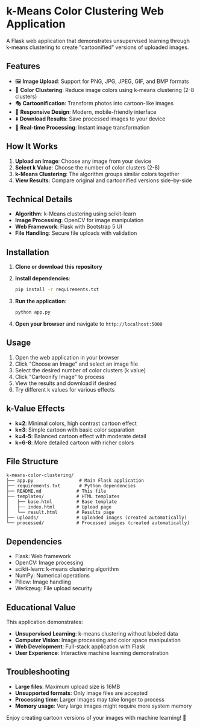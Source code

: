 # k-Means Color Clustering Web Application

A Flask web application that demonstrates unsupervised learning through k-means clustering to create "cartoonified" versions of uploaded images.

## Features

- 🖼️ **Image Upload**: Support for PNG, JPG, JPEG, GIF, and BMP formats
- 🎨 **Color Clustering**: Reduce image colors using k-means clustering (2-8 clusters)
- 🎭 **Cartoonification**: Transform photos into cartoon-like images
- 📱 **Responsive Design**: Modern, mobile-friendly interface
- ⬇️ **Download Results**: Save processed images to your device
- 🔄 **Real-time Processing**: Instant image transformation

## How It Works

1. **Upload an Image**: Choose any image from your device
2. **Select k Value**: Choose the number of color clusters (2-8)
3. **k-Means Clustering**: The algorithm groups similar colors together
4. **View Results**: Compare original and cartoonified versions side-by-side

## Technical Details

- **Algorithm**: k-Means clustering using scikit-learn
- **Image Processing**: OpenCV for image manipulation
- **Web Framework**: Flask with Bootstrap 5 UI
- **File Handling**: Secure file uploads with validation

## Installation

1. **Clone or download this repository**

2. **Install dependencies**:
   ```bash
   pip install -r requirements.txt
   ```

3. **Run the application**:
   ```bash
   python app.py
   ```

4. **Open your browser** and navigate to `http://localhost:5000`

## Usage

1. Open the web application in your browser
2. Click "Choose an Image" and select an image file
3. Select the desired number of color clusters (k value)
4. Click "Cartoonify Image" to process
5. View the results and download if desired
6. Try different k values for various effects

## k-Value Effects

- **k=2**: Minimal colors, high contrast cartoon effect
- **k=3**: Simple cartoon with basic color separation
- **k=4-5**: Balanced cartoon effect with moderate detail
- **k=6-8**: More detailed cartoon with richer colors

## File Structure

```
k-means-color-clustering/
├── app.py                 # Main Flask application
├── requirements.txt       # Python dependencies
├── README.md             # This file
├── templates/            # HTML templates
│   ├── base.html         # Base template
│   ├── index.html        # Upload page
│   └── result.html       # Results page
├── uploads/              # Uploaded images (created automatically)
└── processed/            # Processed images (created automatically)
```

## Dependencies

- Flask: Web framework
- OpenCV: Image processing
- scikit-learn: k-means clustering algorithm
- NumPy: Numerical operations
- Pillow: Image handling
- Werkzeug: File upload security

## Educational Value

This application demonstrates:
- **Unsupervised Learning**: k-means clustering without labeled data
- **Computer Vision**: Image processing and color space manipulation
- **Web Development**: Full-stack application with Flask
- **User Experience**: Interactive machine learning demonstration

## Troubleshooting

- **Large files**: Maximum upload size is 16MB
- **Unsupported formats**: Only image files are accepted
- **Processing time**: Larger images may take longer to process
- **Memory usage**: Very large images might require more system memory

Enjoy creating cartoon versions of your images with machine learning! 🎨
